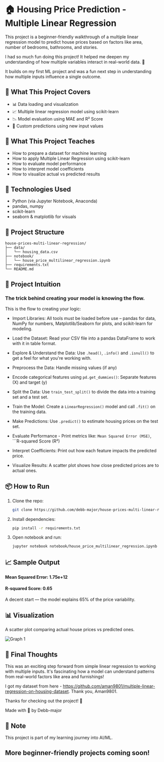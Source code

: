 # 🏠 Housing Price Prediction - Multiple Linear Regression

This project is a beginner-friendly walkthrough of a multiple linear regression model to predict house prices based on factors like area, number of bedrooms, bathrooms, and stories.

I had so much fun doing this project! It helped me deepen my understanding of how multiple variables interact in real-world data. 🎯

It builds on my first ML project and was a fun next step in understanding how multiple inputs influence a single outcome.

## 🚀 What This Project Covers
- 📊 Data loading and visualization
- 📈 Multiple linear regression model using scikit-learn
- 📉 Model evaluation using MAE and R² Score
- 🔮 Custom predictions using new input values

## 📌 What This Project Teaches
- How to prepare a dataset for machine learning
- How to apply Multiple Linear Regression using scikit-learn
- How to evaluate model performance
- How to interpret model coefficients
- How to visualize actual vs predicted results


## 🧠 Technologies Used
- Python (via Jupyter Notebook, Anaconda)
- pandas, numpy
- scikit-learn
- seaborn & matplotlib for visuals


## 📁 Project Structure

```
house-prices-multi-linear-regression/
├── data/
│   └── housing_data.csv
├── notebook/
│   └── house_price_multilinear_regression.ipynb
├── requirements.txt
└── README.md
```

## 🧠 Project Intuition
### The trick behind creating your model is knowing the flow.
This is the flow to creating your logic:

- Import Libraries: 
   All tools must be loaded before use – pandas for data, NumPy for numbers, Matplotlib/Seaborn for plots, and scikit-learn for modeling.

- Load the Dataset: 
   Read your CSV file into a pandas DataFrame to work with it in table format.

- Explore & Understand the Data: 
   Use ```.head()```, ```.info()``` and ```.isnull()``` to get a feel for what you're working with.

- Preprocess the Data: 
   Handle missing values (if any)

- Encode categorical features using ```pd.get_dummies()```: 
   Separate features (X) and target (y)

- Split the Data: 
   Use ```train_test_split()``` to divide the data into a training set and a test set.

- Train the Model: 
   Create a ```LinearRegression()``` model and call ```.fit()``` on the training data.

- Make Predictions: 
   Use ```.predict()``` to estimate housing prices on the test set.

- Evaluate Performance - 
   Print metrics like: ```Mean Squared Error (MSE)```, ```R-squared Score (R²)

- Interpret Coefficients: 
   Print out how each feature impacts the predicted price.

- Visualize Results:
   A scatter plot shows how close predicted prices are to actual ones.


## 📦 How to Run
1. Clone the repo:
   ```bash
   git clone https://github.com/debb-major/house-prices-multi-linear-regression.git
   
2. Install dependencies:
   ```bash
   pip install -r requirements.txt

3. Open notebook and run:

   ```bash
   jupyter notebook notebook/house_price_multilinear_regression.ipynb

## 📈 Sample Output
#### Mean Squared Error: 1.75e+12
#### R-squared Score: 0.65
A decent start — the model explains 65% of the price variability.

## 📊 Visualization
A scatter plot comparing actual house prices vs predicted ones.

![Graph 1](https://github.com/user-attachments/assets/ed9d3954-84fb-414c-8526-2956466be8b3)


## 💬 Final Thoughts
This was an exciting step forward from simple linear regression to working with multiple inputs. It's fascinating how a model can understand patterns from real-world factors like area and furnishings!

I got my dataset from here - https://github.com/aman9801/multiple-linear-regression-on-housing-dataset. Thank you, Aman9801.

Thanks for checking out the project! 🌟

Made with 💙 by Debb-major

## 📌 Note
This project is part of my learning journey into AI/ML.

More beginner-friendly projects coming soon!
---



